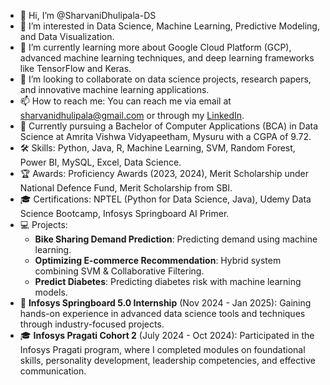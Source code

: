 - 👋 Hi, I’m @SharvaniDhulipala-DS
- 👀 I’m interested in Data Science, Machine Learning, Predictive Modeling, and Data Visualization.
- 🌱 I’m currently learning more about Google Cloud Platform (GCP), advanced machine learning techniques, and deep learning frameworks like TensorFlow and Keras.
- 💞️ I’m looking to collaborate on data science projects, research papers, and innovative machine learning applications.
- 📫 How to reach me: You can reach me via email at sharvanidhulipala@gmail.com or through my [LinkedIn](www.linkedin.com/in/sharvani-dhulipala-47080b219).
- 🏫 Currently pursuing a Bachelor of Computer Applications (BCA) in Data Science at Amrita Vishwa Vidyapeetham, Mysuru with a CGPA of 9.72.
- 🛠️ Skills: Python, Java, R, Machine Learning, SVM, Random Forest, Power BI, MySQL, Excel, Data Science.
- 🏆 Awards: Proficiency Awards (2023, 2024), Merit Scholarship under National Defence Fund, Merit Scholarship from SBI.
- 🎓 Certifications: NPTEL (Python for Data Science, Java), Udemy Data Science Bootcamp, Infosys Springboard AI Primer.
- 💻 Projects: 
  - **Bike Sharing Demand Prediction**: Predicting demand using machine learning.
  - **Optimizing E-commerce Recommendation**: Hybrid system combining SVM & Collaborative Filtering.
  - **Predict Diabetes**: Predicting diabetes risk with machine learning models.
- 💼 **Infosys Springboard 5.0 Internship** (Nov 2024 - Jan 2025): Gaining hands-on experience in advanced data science tools and techniques through industry-focused projects. 
- 🎓 **Infosys Pragati Cohort 2** (July 2024 - Oct 2024): Participated in the Infosys Pragati program, where I completed modules on foundational skills, personality development, leadership competencies, and effective communication. 
